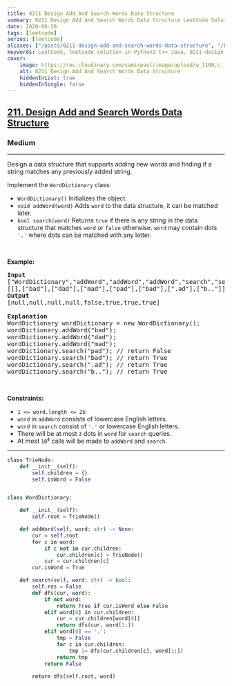 ```yaml
---
title: 0211 Design Add And Search Words Data Structure
summary: 0211 Design Add And Search Words Data Structure LeetCode Solution Explained
date: 2020-06-20
tags: [leetcode]
series: [leetcode]
aliases: ["/posts/0211-design-add-and-search-words-data-structure", "/blog/posts/0211-design-add-and-search-words-data-structure", "/0211-design-add-and-search-words-data-structure"]
keywords: LeetCode, leetcode solution in Python3 C++ Java, 0211-design-add-and-search-words-data-structure solution
cover:
    image: https://res.cloudinary.com/samirpaul/image/upload/w_1100,c_fit,co_rgb:FFFFFF,l_text:Arial_70_bold:0211 Design Add And Search Words Data Structure/problem-solving.webp
    alt: 0211 Design Add And Search Words Data Structure
    hiddenInList: true
    hiddenInSingle: false
---
```



<h2><a href="https://leetcode.com/problems/design-add-and-search-words-data-structure/">211. Design Add and Search Words Data Structure</a></h2><h3>Medium</h3><hr><div><p>Design a data structure that supports adding new words and finding if a string matches any previously added string.</p>

<p>Implement the <code>WordDictionary</code> class:</p>

<ul>
	<li><code>WordDictionary()</code>&nbsp;Initializes the object.</li>
	<li><code>void addWord(word)</code> Adds <code>word</code> to the data structure, it can be matched later.</li>
	<li><code>bool search(word)</code>&nbsp;Returns <code>true</code> if there is any string in the data structure that matches <code>word</code>&nbsp;or <code>false</code> otherwise. <code>word</code> may contain dots <code>'.'</code> where dots can be matched with any letter.</li>
</ul>

<p>&nbsp;</p>
<p><strong class="example">Example:</strong></p>

<pre><strong>Input</strong>
["WordDictionary","addWord","addWord","addWord","search","search","search","search"]
[[],["bad"],["dad"],["mad"],["pad"],["bad"],[".ad"],["b.."]]
<strong>Output</strong>
[null,null,null,null,false,true,true,true]

<strong>Explanation</strong>
WordDictionary wordDictionary = new WordDictionary();
wordDictionary.addWord("bad");
wordDictionary.addWord("dad");
wordDictionary.addWord("mad");
wordDictionary.search("pad"); // return False
wordDictionary.search("bad"); // return True
wordDictionary.search(".ad"); // return True
wordDictionary.search("b.."); // return True
</pre>

<p>&nbsp;</p>
<p><strong>Constraints:</strong></p>

<ul>
	<li><code>1 &lt;= word.length &lt;= 25</code></li>
	<li><code>word</code> in <code>addWord</code> consists of lowercase English letters.</li>
	<li><code>word</code> in <code>search</code> consist of <code>'.'</code> or lowercase English letters.</li>
	<li>There will be at most <code>3</code> dots in <code>word</code> for <code>search</code> queries.</li>
	<li>At most <code>10<sup>4</sup></code> calls will be made to <code>addWord</code> and <code>search</code>.</li>
</ul>
</div>

---




```python
class TrieNode:
    def __init__(self):
        self.children = {}
        self.isWord = False


class WordDictionary:

    def __init__(self):
        self.root = TrieNode()

    def addWord(self, word: str) -> None:
        cur = self.root
        for c in word:
            if c not in cur.children:
                cur.children[c] = TrieNode()
            cur = cur.children[c]
        cur.isWord = True

    def search(self, word: str) -> bool:
        self.res = False
        def dfs(cur, word):
            if not word:
                return True if cur.isWord else False
            elif word[0] in cur.children:
                cur = cur.children[word[0]]
                return dfs(cur, word[1:])
            elif word[0] == '.':
                tmp = False
                for c in cur.children:
                    tmp |= dfs(cur.children[c], word[1:])
                return tmp
            return False
        
        return dfs(self.root, word)
```
